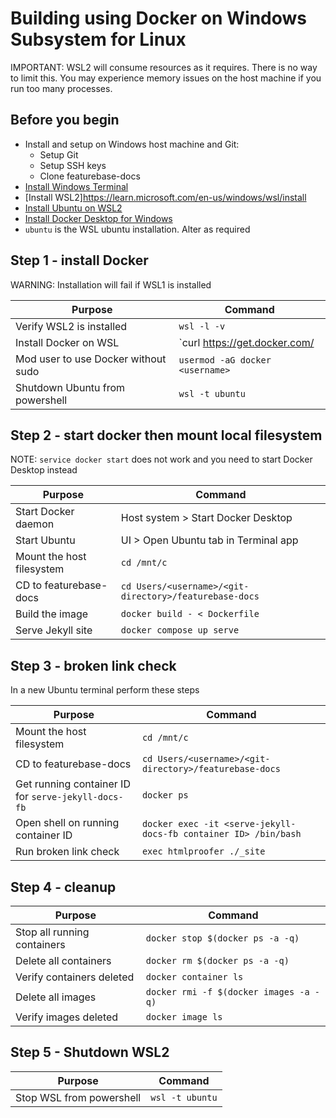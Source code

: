 # Building using Docker on Windows Subsystem for Linux

IMPORTANT: WSL2 will consume resources as it requires. There is no way to limit this. You may experience memory issues on the host machine if you run too many processes.

## Before you begin

* Install and setup on Windows host machine and Git:
  * Setup Git
  * Setup SSH keys
  * Clone featurebase-docs
* [Install Windows Terminal](https://learn.microsoft.com/en-us/windows/terminal/install)
* [Install WSL2]https://learn.microsoft.com/en-us/windows/wsl/install
* [Install Ubuntu on WSL2](https://ubuntu.com/tutorials/install-ubuntu-on-wsl2-on-windows-11-with-gui-support#1-overview)
* [Install Docker Desktop for Windows](https://www.docker.com/products/docker-desktop/)
* `ubuntu` is the WSL ubuntu installation. Alter as required

## Step 1 - install Docker

WARNING: Installation will fail if WSL1 is installed

| Purpose | Command |
|---|---|
| Verify WSL2 is installed | `wsl -l -v` |
| Install Docker on WSL | `curl https://get.docker.com/ | bash` |
| Mod user to use Docker without sudo | `usermod -aG docker <username>` |
| Shutdown Ubuntu from powershell | `wsl -t ubuntu` |

## Step 2 - start docker then mount local filesystem

NOTE: `service docker start` does not work and you need to start Docker Desktop instead

| Purpose | Command |
|---|---|
| Start Docker daemon | Host system > Start Docker Desktop |
| Start Ubuntu | UI > Open Ubuntu tab in Terminal app |
| Mount the host filesystem | `cd /mnt/c` |
| CD to featurebase-docs | `cd Users/<username>/<git-directory>/featurebase-docs` |
| Build the image | `docker build - < Dockerfile` |
| Serve Jekyll site | `docker compose up serve` |

## Step 3 - broken link check

In a new Ubuntu terminal perform these steps

| Purpose | Command |
|---|---|
| Mount the host filesystem | `cd /mnt/c` |
| CD to featurebase-docs | `cd Users/<username>/<git-directory>/featurebase-docs` |
| Get running container ID for `serve-jekyll-docs-fb` | `docker ps` |
| Open shell on running container ID | `docker exec -it <serve-jekyll-docs-fb container ID> /bin/bash` |
| Run broken link check | `exec htmlproofer ./_site` |

## Step 4 - cleanup

| Purpose | Command |
|---|---|
| Stop all running containers | `docker stop $(docker ps -a -q)` |
| Delete all containers | `docker rm $(docker ps -a -q)` |
| Verify containers deleted | `docker container ls` |
| Delete all images | `docker rmi -f $(docker images -a -q)` |
| Verify images deleted | `docker image ls` |

## Step 5 - Shutdown WSL2

| Purpose | Command |
|---|---|
| Stop WSL from powershell | `wsl -t ubuntu` |
